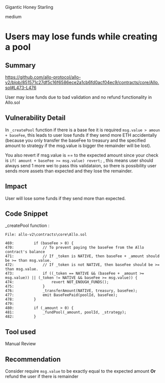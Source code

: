 Gigantic Honey Starling

medium

# Users may lose funds while creating a pool
## Summary
https://github.com/allo-protocol/allo-v2/blob/851571c27df5c16f6586ece2a1cb6fd0acf04ec9/contracts/core/Allo.sol#L473-L476

User may lose funds due to bad validation and no refund functionality in Allo.sol

## Vulnerability Detail

In `_createPool` function if there is a base fee it is required `msg.value > amoun + baseFee`, this leads to user lose funds if they send more ETH accidentally (because you only transfer the baseFee to treasury and the specified amount to strategy if the msg.value is bigger the remainder will be lost).

You also revert if msg.value is == to the expected amount since your check is  `if( amount + baseFee >= msg.value) revert;` , this means user should always send 1 more wei to pass this validataion, so there is possibility user sends more assets than expected and they lose the remainder.

## Impact

User will lose some funds if they send more than expected.

## Code Snippet
_createPool function :
```solidity
File: allo-v2\contracts\core\Allo.sol

469:         if (baseFee > 0) {
470:             // To prevent paying the baseFee from the Allo contract's balance
471:             // If _token is NATIVE, then baseFee + _amount should be >= than msg.value.
472:             // If _token is not NATIVE, then baseFee should be >= than msg.value.
473:             if ((_token == NATIVE && (baseFee + _amount >= msg.value)) || (_token != NATIVE && baseFee >= msg.value)) {
474:                 revert NOT_ENOUGH_FUNDS();
475:             }
476:             _transferAmount(NATIVE, treasury, baseFee);
477:             emit BaseFeePaid(poolId, baseFee);
478:         }
479: 
480:         if (_amount > 0) {
481:             _fundPool(_amount, poolId, _strategy);
482:         }
```

## Tool used

Manual Review

## Recommendation
Consider require `msg.value` to be exactly equal to the expected amount **Or** refund the user if there is remainder